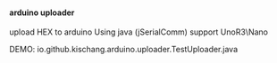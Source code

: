 #### arduino uploader 

upload HEX to arduino Using java (jSerialComm)
support UnoR3\Nano

DEMO: io.github.kischang.arduino.uploader.TestUploader.java